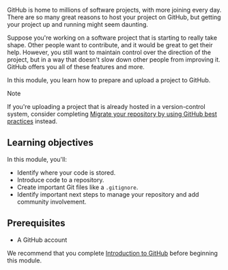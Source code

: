 GitHub is home to millions of software projects, with more joining every day. There are so many great reasons to host your project on GitHub, but getting your project up and running might seem daunting.

Suppose you're working on a software project that is starting to really take shape. Other people want to contribute, and it would be great to get their help. However, you still want to maintain control over the direction of the project, but in a way that doesn't slow down other people from improving it. GitHub offers you all of these features and more.

In this module, you learn how to prepare and upload a project to GitHub.

> [!NOTE]
> If you're uploading a project that is already hosted in a version-control system, consider completing [Migrate your repository by using GitHub best practices](/training/modules/migrate-repository-github) instead.

## Learning objectives

In this module, you'll:

- Identify where your code is stored.
- Introduce code to a repository.
- Create important Git files like a `.gitignore`.
- Identify important next steps to manage your repository and add community involvement.

## Prerequisites

- A GitHub account

We recommend that you complete [Introduction to GitHub](/training/modules/introduction-to-github) before beginning this module.
